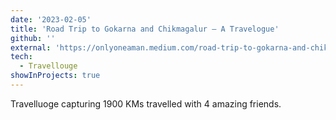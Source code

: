 ```yaml
---
date: '2023-02-05'
title: 'Road Trip to Gokarna and Chikmagalur — A Travelogue'
github: ''
external: 'https://onlyoneaman.medium.com/road-trip-to-gokarna-and-chikmagalur-a-travelogue-c0e91dd72697'
tech:
  - Travellouge
showInProjects: true
---
```


Travelluoge capturing 1900 KMs travelled with 4 amazing friends.
